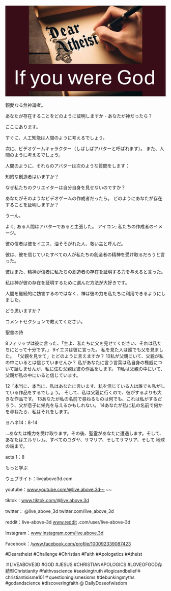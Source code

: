![Video cover image](../cover.jpg "cover photo")

親愛なる無神論者。

あなたが存在することをどのように証明しますか - あなたが神だったら？

ここにあります。

すぐに、人工知能は人間のように考えるでしょう。

次に、ビデオゲームキャラクター（しばしばアバターと呼ばれます）。 また、人間のように考えるでしょう。

人間のように、それらのアバターは次のような質問をします：

知的な創造者はいますか？

なぜ私たちのクリエイターは自分自身を見せないのですか？

あなたがそのようなビデオゲームの作成者だったら。 どのようにあなたが存在することを証明しますか？

うーん。

よく; ある人間はアバターであ​​ると主張した。 アイコン; 私たちの作成者のイメージ。

彼の信者は彼をイエス、油そそがれた人、救い主と呼んだ。

彼は、彼を信じていたすべての人が私たちの創造者の精神を受け取るだろうと言った。

彼はまた、精神が信者に私たちの創造者の存在を証明する力を与えると言った。

私は神が彼の存在を証明するために選んだ方法が大好きです。

人間を継続的に妨害するのではなく、神は彼の力を私たちに利用できるようにしました。

どう思いますか？

コメントセクションで教えてください。

聖書の詩

8フィリップは彼に言った、「主よ、私たちに父を見せてください、それは私たちにとって十分です。」 9イエスは彼に言った。 私を見た人は誰でも父を見ました。 「父親を見せて」とどのように言えますか？ 10私が父親にいて、父親が私の中にいるとは信じていませんか？ 私があなたに言う言葉は私自身の権威について話しませんが、私に住む父親は彼の作品をします。 11私は父親の中にいて、父親が私の中にいると信じています。

12「本当に、本当に、私はあなたに言います、私を信じている人は誰でも私がしている作品をするでしょう。 そして、私は父親に行くので、彼がするよりも大きな作品です。 13あなたが私の名前で尋ねるものは何でも、これは私がするだろう、父が息子に栄光を与えるかもしれない。 14あなたが私に私の名前で何かを尋ねたら、私はそれをします。

ヨハネ14：8-14

...あなたは権力を受け取ります。その後、聖霊があなたに遭遇します。そして、あなたはエルサレム、すべてのユダヤ、サマリア、そしてサマリア、そして 地球の端まで。

acts 1：8

もっと学ぶ

ウェブサイト：liveabove3d.com

youtube：www.youtube.com/@live.above.3d〜 ~~

tiktok：www.tiktok.com/@live.above.3d

twitter： @live_above_3d twitter.com/live_above_3d

reddit：live-above-3d www.reddit .com/user/live-above-3d

Instagram：www.instagram.com/live.above.3d

Facebook：/www.facebook.com/profile/100092339087423

#Dearatheist #Challenge #Christian #Faith #Apologetics #Atheist

＃LIVEABOVE3D #GOD #JESUS #CHRISTIANAPOLOGICS #LOVEOFGOD存続型Christianity #faithvsscience #seekingtruth #logicandbelief＃christiantisisme101＃questioningismesisms #debunkingmyths #godandscience #discoveringfaith @ DailyDoseofwisdom